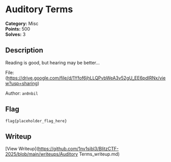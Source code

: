 # Auditory Terms

**Category:** Misc  
**Points:** 500  
**Solves:** 3  

## Description

Reading is good, but hearing may be better...

File: (https://drive.google.com/file/d/1Yfof6jhLLQPvbWeA3v52gU_EE6pdIRNx/view?usp=sharing)

Author: `an0nbil`

## Flag

```
flag{placeholder_flag_here}
```

## Writeup

[View Writeup](https://github.com/1nv1sibl3/BlitzCTF-2025/blob/main/writeups/Auditory Terms_writeup.md)
